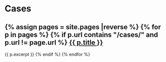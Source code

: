 Cases
=====
{% assign pages = site.pages |reverse %}
{% for p in pages %}
    {% if p.url contains "/cases/" and p.url != page.url %}
[{{ p.title }}]({{p.url}})
-------------------------------------
{{ p.excerpt }}
    {% endif %}
{% endfor %}
